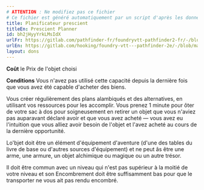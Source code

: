 ```yaml
---
# ATTENTION : Ne modifiez pas ce fichier
# Ce fichier est généré automatiquement par un script d'après les données du module Foundry VTT officiel et de sa traduction
title: Planificateur prescient
titleEn: Prescient Planner
id: bh2jHyyYrkLMsIdX
urlFr: https://gitlab.com/pathfinder-fr/foundryvtt-pathfinder2-fr/-/blob/master/data/feats/bh2jHyyYrkLMsIdX.htm
urlEn: https://gitlab.com/hooking/foundry-vtt---pathfinder-2e/-/blob/master/packs/data/feats.db/prescient-planner.json
layout: dons
---
```

**Coût** le Prix de l'objet choisi

**Conditions** Vous n'avez pas utilisé cette capacité depuis la dernière fois que vous avez été capable d'acheter des biens.

Vous créer régulièrement des plans alambiqués et des alternatives, en utilisant vos ressources pour les accomplir. Vous prenez 1 minute pour ôter de votre sac à dos pour soigneusement en retirer un objet que vous n'aviez pas auparavant déclaré avoir et que vous avez acheté — vous avez eu l'intuition que vous alliez avoir besoin de l'objet et l'avez acheté au cours de la dernière opportunité.

Lo'bjet doit être un élément d'équipement d'aventure (d'une des tables du livre de base ou d'autres sources d'équipement) et ne peut âs être une arme, une armure, un objet alchimique ou magique ou un autre trésor.

Il doit être commun avec un niveau qui n'est pas supérieur à la moitié de votre niveau et son Encombrement doit être suffisamment bas pour que le transporter ne vous ait pas rendu encombré.
